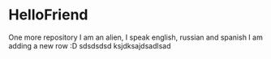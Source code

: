 # HelloFriend
One more repository
I am an alien, I speak english, russian and spanish
I am adding a new row :D
sdsdsdsd
ksjdksajdsadlsad
